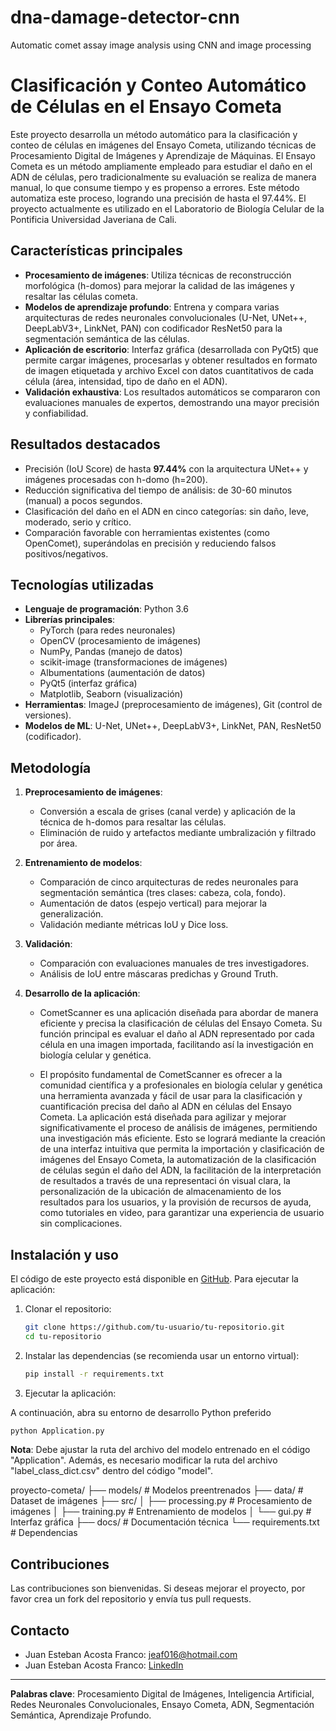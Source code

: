 # dna-damage-detector-cnn
Automatic comet assay image analysis using CNN and image processing


# Clasificación y Conteo Automático de Células en el Ensayo Cometa
Este proyecto desarrolla un método automático para la clasificación y conteo de células en imágenes del Ensayo Cometa, utilizando técnicas de Procesamiento Digital de Imágenes y Aprendizaje de Máquinas. El Ensayo Cometa es un método ampliamente empleado para estudiar el daño en el ADN de células, pero tradicionalmente su evaluación se realiza de manera manual, lo que consume tiempo y es propenso a errores. Este método automatiza este proceso, logrando una precisión de hasta el 97.44%.
El proyecto actualmente es utilizado en el Laboratorio de Biología Celular de la Pontificia Universidad Javeriana de Cali.

## Características principales
- **Procesamiento de imágenes**: Utiliza técnicas de reconstrucción morfológica (h-domos) para mejorar la calidad de las imágenes y resaltar las células cometa.
- **Modelos de aprendizaje profundo**: Entrena y compara varias arquitecturas de redes neuronales convolucionales (U-Net, UNet++, DeepLabV3+, LinkNet, PAN) con codificador ResNet50 para la segmentación semántica de las células.
- **Aplicación de escritorio**: Interfaz gráfica (desarrollada con PyQt5) que permite cargar imágenes, procesarlas y obtener resultados en formato de imagen etiquetada y archivo Excel con datos cuantitativos de cada célula (área, intensidad, tipo de daño en el ADN).
- **Validación exhaustiva**: Los resultados automáticos se compararon con evaluaciones manuales de expertos, demostrando una mayor precisión y confiabilidad.
## Resultados destacados
- Precisión (IoU Score) de hasta **97.44%** con la arquitectura UNet++ y imágenes procesadas con h-domo (h=200).
- Reducción significativa del tiempo de análisis: de 30-60 minutos (manual) a pocos segundos.
- Clasificación del daño en el ADN en cinco categorías: sin daño, leve, moderado, serio y crítico.
- Comparación favorable con herramientas existentes (como OpenComet), superándolas en precisión y reduciendo falsos positivos/negativos.
## Tecnologías utilizadas
- **Lenguaje de programación**: Python 3.6
- **Librerías principales**:
  - PyTorch (para redes neuronales)
  - OpenCV (procesamiento de imágenes)
  - NumPy, Pandas (manejo de datos)
  - scikit-image (transformaciones de imágenes)
  - Albumentations (aumentación de datos)
  - PyQt5 (interfaz gráfica)
  - Matplotlib, Seaborn (visualización)
- **Herramientas**: ImageJ (preprocesamiento de imágenes), Git (control de versiones).
- **Modelos de ML**: U-Net, UNet++, DeepLabV3+, LinkNet, PAN, ResNet50 (codificador).
## Metodología
1. **Preprocesamiento de imágenes**:
   - Conversión a escala de grises (canal verde) y aplicación de la técnica de h-domos para resaltar las células.
   - Eliminación de ruido y artefactos mediante umbralización y filtrado por área.
2. **Entrenamiento de modelos**:
   - Comparación de cinco arquitecturas de redes neuronales para segmentación semántica (tres clases: cabeza, cola, fondo).
   - Aumentación de datos (espejo vertical) para mejorar la generalización.
   - Validación mediante métricas IoU y Dice loss.
     
3. **Validación**:
   - Comparación con evaluaciones manuales de tres investigadores.
   - Análisis de IoU entre máscaras predichas y Ground Truth.
  
4. **Desarrollo de la aplicación**:
   - CometScanner es una aplicación diseñada para abordar de manera eficiente y precisa la clasificación de células del Ensayo Cometa. Su función principal es evaluar el daño al ADN representado por cada célula en una imagen importada, facilitando así la investigación en biología celular y genética.
   
   - El propósito fundamental de CometScanner es ofrecer a la comunidad científica y a profesionales en biología celular y genética una herramienta avanzada y fácil de usar para la clasificación y cuantificación precisa del daño al ADN en células del Ensayo Cometa. La aplicación está diseñada para agilizar y mejorar significativamente el proceso de análisis de imágenes, permitiendo una investigación más eficiente. Esto se logrará mediante la creación de una interfaz intuitiva que permita la importación y clasificación de imágenes del Ensayo Cometa, la automatización de la clasificación de células según el daño del ADN, la facilitación de la interpretación de resultados a través de una representaci ón visual clara, la personalización de la ubicación de almacenamiento de los resultados para los usuarios, y la provisión de recursos de ayuda, como tutoriales en video, para garantizar una experiencia de usuario sin complicaciones.
## Instalación y uso
El código de este proyecto está disponible en [GitHub](https://github.com/JuanesAF/dna-damage-detector-cnn). Para ejecutar la aplicación:
1. Clonar el repositorio:
   ```bash
   git clone https://github.com/tu-usuario/tu-repositorio.git
   cd tu-repositorio
   ```
2. Instalar las dependencias (se recomienda usar un entorno virtual):
   ```bash
   pip install -r requirements.txt
   ```
3. Ejecutar la aplicación:

A continuación, abra su entorno
de desarrollo Python preferido

   ```bash
   python Application.py
   ```
**Nota**: Debe ajustar la ruta del archivo del modelo entrenado en el código "Application". Además, es necesario modificar la ruta del archivo "label_class_dict.csv" dentro del código "model".

proyecto-cometa/
├── models/              # Modelos preentrenados
├── data/                # Dataset de imágenes
├── src/
│   ├── processing.py    # Procesamiento de imágenes
│   ├── training.py      # Entrenamiento de modelos
│   └── gui.py           # Interfaz gráfica
├── docs/                # Documentación técnica
└── requirements.txt     # Dependencias


## Contribuciones
Las contribuciones son bienvenidas. Si deseas mejorar el proyecto, por favor crea un fork del repositorio y envía tus pull requests.

## Contacto
- Juan Esteban Acosta Franco: [jeaf016@hotmail.com](mailto:jeaf016@hotmail.com)
- Juan Esteban Acosta Franco: [LinkedIn](https://www.linkedin.com/in/juanestebanacosta)
---
**Palabras clave**: Procesamiento Digital de Imágenes, Inteligencia Artificial, Redes Neuronales Convolucionales, Ensayo Cometa, ADN, Segmentación Semántica, Aprendizaje Profundo.
